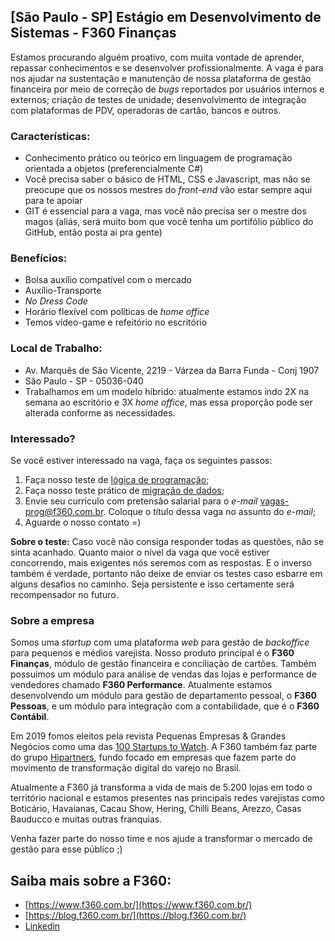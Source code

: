 ## [São Paulo - SP] Estágio em Desenvolvimento de Sistemas - F360 Finanças

Estamos procurando alguém proativo, com muita vontade de aprender, repassar conhecimentos e se desenvolver profissionalmente. A vaga é para nos ajudar na sustentação e manutenção de nossa plataforma de gestão financeira por meio de correção de _bugs_ reportados por usuários internos e externos; criação de testes de unidade; desenvolvimento de integração com plataformas de PDV, operadoras de cartão, bancos e outros.

### Características:
- Conhecimento prático ou teórico em linguagem de programação orientada a objetos (preferencialmente C#)
- Você precisa saber o básico de HTML, CSS e Javascript, mas não se preocupe que os nossos mestres do _front-end_ vão estar sempre aqui para te apoiar
- GIT é essencial para a vaga, mas você não precisa ser o mestre dos magos (aliás, será muito bom que você tenha um portifólio público do GitHub, então posta ai pra gente)

### Benefícios:
 - Bolsa auxílio compatível com o mercado
 - Auxílio-Transporte
 - _No Dress Code_
 - Horário flexível com políticas de _home office_
 - Temos vídeo-game e refeitório no escritório

### Local de Trabalho:
- Av. Marquês de São Vicente, 2219 - Várzea da Barra Funda - Conj 1907
- São Paulo - SP - 05036-040
- Trabalhamos em um modelo híbrido: atualmente estamos indo 2X na semana ao escritório e 3X _home office_, mas essa proporção pode ser alterada conforme as necessidades.

### Interessado?
Se você estiver interessado na vaga, faça os seguintes passos:

1. Faça nosso teste de [lógica de programação](https://forms.gle/5zDM8X3PWiwU7kwj7);
2. Faça nosso teste prático de [migração de dados](https://forms.gle/XSfpXFndK5By4X7VA);
3. Envie seu currículo com pretensão salarial para o _e-mail_ [vagas-prog@f360.com.br](mailto:vagas-prog@f360.com.br). Coloque o título dessa vaga no assunto do _e-mail_;
4. Aguarde o nosso contato =)

**Sobre o teste:**
Caso você não consiga responder todas as questões, não se sinta acanhado. Quanto maior o nível da vaga que você estiver concorrendo, mais exigentes nós seremos com as respostas. E o inverso também é verdade, portanto não deixe de enviar os testes caso esbarre em alguns desafios no caminho. Seja persistente e isso certamente será recompensador no futuro.

### Sobre a empresa
Somos uma _startup_ com uma plataforma _web_ para gestão de _backoffice_ para pequenos e médios varejista. Nosso produto principal é o **F360 Finanças**, módulo de gestão financeira e conciliação de cartões. Também possuímos um módulo para análise de vendas das lojas e performance de vendedores chamado **F360 Performance**. Atualmente estamos desenvolvendo um módulo para gestão de departamento pessoal, o **F360 Pessoas**, e um módulo para integração com a contabilidade, que é o **F360 Contábil**.

Em 2019 fomos eleitos pela revista Pequenas Empresas & Grandes Negócios como uma das [100 Startups to Watch](https://revistapegn.globo.com/Startups/noticia/2019/05/100-startups-brasileiras-para-voce-ficar-de-olho.html). A F360 também faz parte do grupo [Hipartners](https://www.hipartners.com.br/), fundo focado em empresas que fazem parte do movimento de transformação digital do varejo no Brasil.

Atualmente a F360 já transforma a vida de mais de 5.200 lojas em todo o território nacional e estamos presentes nas principais redes varejistas como Boticário, Havaianas, Cacau Show, Hering, Chilli Beans, Arezzo, Casas Bauducco e muitas outras franquias. 

Venha fazer parte do nosso time e nos ajude a transformar o mercado de gestão para esse público ;)

## Saiba mais sobre a F360:
- [https://www.f360.com.br/](https://www.f360.com.br/)
- [https://blog.f360.com.br/](https://blog.f360.com.br/)
- [Linkedin](https://www.linkedin.com/company/f-360)
